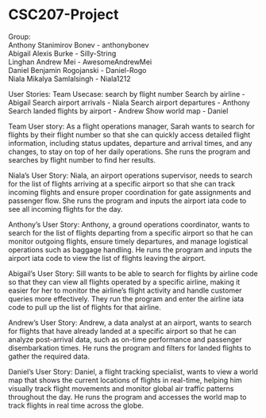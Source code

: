 # CSC207-Project

Group:  
Anthony Stanimirov Bonev - anthonybonev  
Abigail Alexis Burke - Silly-String  
Linghan Andrew Mei - AwesomeAndrewMei  
Daniel Benjamin Rogojanski - Daniel-Rogo  
Niala Mikalya Samlalsingh - Niala1212  

User Stories:
Team Usecase: search by flight number
Search by airline - Abigail
Search airport arrivals - Niala
Search airport departures - Anthony
Search landed flights by airport - Andrew
Show world map - Daniel

Team User story: As a flight operations manager, Sarah wants to search for flights by their flight number so that she can quickly access detailed flight information, including status updates, departure and arrival times, and any changes, to stay on top of her daily operations. She runs the program and searches by flight number to find her results.

Niala’s User Story: Niala, an airport operations supervisor, needs to search for the list of flights arriving at a specific airport so that she can track incoming flights and ensure proper coordination for gate assignments and passenger flow. She runs the program and inputs the airport iata code to see all incoming flights for the day.

Anthony’s User Story: Anthony, a ground operations coordinator, wants to search for the list of flights departing from a specific airport so that he can monitor outgoing flights, ensure timely departures, and manage logistical operations such as baggage handling. He runs the program and inputs the airport iata code to view the list of flights leaving the airport.

Abigail’s User Story: Sill wants to be able to search for flights by airline code so that they can view all flights operated by a specific airline, making it easier for her to monitor the airline’s flight activity and handle customer queries more effectively. They run the program and enter the airline iata code to pull up the list of flights for that airline.

Andrew’s User Story: Andrew, a data analyst at an airport, wants to search for flights that have already landed at a specific airport so that he can analyze post-arrival data, such as on-time performance and passenger disembarkation times. He runs the program and filters for landed flights to gather the required data.

Daniel’s User Story: Daniel, a flight tracking specialist, wants to view a world map that shows the current locations of flights in real-time, helping him visually track flight movements and monitor global air traffic patterns throughout the day. He runs the program and accesses the world map to track flights in real time across the globe.

